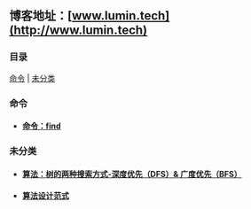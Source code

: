 ## 博客地址：[www.lumin.tech](http://www.lumin.tech)
### 目录
[命令](#命令) | [未分类](#未分类)
### 命令
* #### [命令：find](./%E5%91%BD%E4%BB%A4%EF%BC%9Afind/index.md)
### 未分类
* #### [算法：树的两种搜索方式-深度优先（DFS）& 广度优先（BFS）](./%E7%AE%97%E6%B3%95%EF%BC%9A%E6%A0%91%E7%9A%84%E4%B8%A4%E7%A7%8D%E6%90%9C%E7%B4%A2%E6%96%B9%E5%BC%8F-%E6%B7%B1%E5%BA%A6%E4%BC%98%E5%85%88%EF%BC%88DFS%EF%BC%89%26%20%E5%B9%BF%E5%BA%A6%E4%BC%98%E5%85%88%EF%BC%88BFS%EF%BC%89/index.md)
* #### [算法设计范式](./%E7%AE%97%E6%B3%95%E8%AE%BE%E8%AE%A1%E8%8C%83%E5%BC%8F/index.md)
